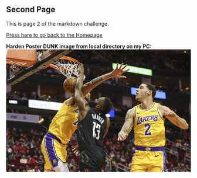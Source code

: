 ## Second Page

This is page 2 of the markdown challenge.

[Press here to go back to the Homepage](README.md)

**Harden Poster DUNK image from local directory on my PC:**
![Can't Block THIS!!](images/Harden%20Dunk%20on%20McGee.jpg)
